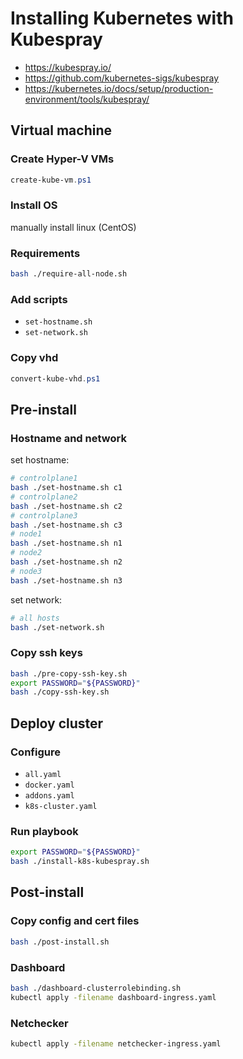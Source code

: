 # Installing Kubernetes with Kubespray

- https://kubespray.io/
- https://github.com/kubernetes-sigs/kubespray
- https://kubernetes.io/docs/setup/production-environment/tools/kubespray/

## Virtual machine

### Create Hyper-V VMs

```powershell
create-kube-vm.ps1
```

### Install OS

manually install linux (CentOS)

### Requirements

```bash
bash ./require-all-node.sh
```

### Add scripts

- `set-hostname.sh`
- `set-network.sh`

### Copy vhd

```powershell
convert-kube-vhd.ps1
```

## Pre-install

### Hostname and network

set hostname:

```bash
# controlplane1
bash ./set-hostname.sh c1
# controlplane2
bash ./set-hostname.sh c2
# controlplane3
bash ./set-hostname.sh c3
# node1
bash ./set-hostname.sh n1
# node2
bash ./set-hostname.sh n2
# node3
bash ./set-hostname.sh n3
```

set network:

```bash
# all hosts
bash ./set-network.sh
```

### Copy ssh keys

```bash
bash ./pre-copy-ssh-key.sh
export PASSWORD="${PASSWORD}"
bash ./copy-ssh-key.sh
```

## Deploy cluster

### Configure

- `all.yaml`
- `docker.yaml`
- `addons.yaml`
- `k8s-cluster.yaml`

### Run playbook

```bash
export PASSWORD="${PASSWORD}"
bash ./install-k8s-kubespray.sh
```

## Post-install

### Copy config and cert files

```bash
bash ./post-install.sh
```

### Dashboard

```bash
bash ./dashboard-clusterrolebinding.sh
kubectl apply -filename dashboard-ingress.yaml
```

### Netchecker

```bash
kubectl apply -filename netchecker-ingress.yaml
```
